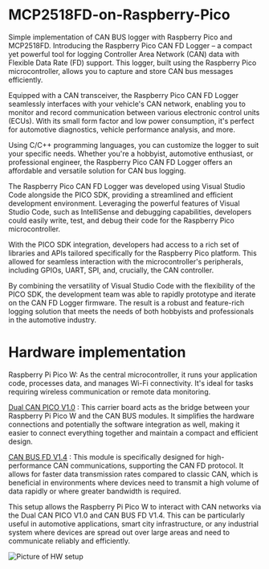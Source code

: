 # MCP2518FD-on-Raspberry-Pico
Simple implementation of CAN BUS logger with Raspberry Pico and MCP2518FD.
Introducing the Raspberry Pico CAN FD Logger – a compact yet powerful tool for logging Controller Area Network (CAN) data with Flexible Data Rate (FD) support. This logger, built using the Raspberry Pico microcontroller, allows you to capture and store CAN bus messages efficiently.

Equipped with a CAN transceiver, the Raspberry Pico CAN FD Logger seamlessly interfaces with your vehicle's CAN network, enabling you to monitor and record communication between various electronic control units (ECUs). With its small form factor and low power consumption, it's perfect for automotive diagnostics, vehicle performance analysis, and more.

Using C/C++ programming languages, you can customize the logger to suit your specific needs. Whether you're a hobbyist, automotive enthusiast, or professional engineer, the Raspberry Pico CAN FD Logger offers an affordable and versatile solution for CAN bus logging.

The Raspberry Pico CAN FD Logger was developed using Visual Studio Code alongside the PICO SDK, providing a streamlined and efficient development environment. Leveraging the powerful features of Visual Studio Code, such as IntelliSense and debugging capabilities, developers could easily write, test, and debug their code for the Raspberry Pico microcontroller.

With the PICO SDK integration, developers had access to a rich set of libraries and APIs tailored specifically for the Raspberry Pico platform. This allowed for seamless interaction with the microcontroller's peripherals, including GPIOs, UART, SPI, and, crucially, the CAN controller.

By combining the versatility of Visual Studio Code with the flexibility of the PICO SDK, the development team was able to rapidly prototype and iterate on the CAN FD Logger firmware. The result is a robust and feature-rich logging solution that meets the needs of both hobbyists and professionals in the automotive industry.

# Hardware implementation

Raspberry Pi Pico W: As the central microcontroller, it runs your application code, processes data, and manages Wi-Fi connectivity. It's ideal for tasks requiring wireless communication or remote data monitoring.

[Dual CAN PICO V1.0](https://www.sg-electronic-systems.com/dual-can-pico-v1-0/) : This carrier board acts as the bridge between your Raspberry Pi Pico W and the CAN BUS modules. It simplifies the hardware connections and potentially the software integration as well, making it easier to connect everything together and maintain a compact and efficient design.


[CAN BUS FD V1.4](https://www.sg-electronic-systems.com/can-bus-fd-v1-4-shield-for-raspberry-pi/) : This module is specifically designed for high-performance CAN communications, supporting the CAN FD protocol. It allows for faster data transmission rates compared to classic CAN, which is beneficial in environments where devices need to transmit a high volume of data rapidly or where greater bandwidth is required.

This setup allows the Raspberry Pi Pico W to interact with CAN networks via the Dual CAN PICO V1.0 and CAN BUS FD V1.4. This can be particularly useful in automotive applications, smart city infrastructure, or any industrial system where devices are spread out over large areas and need to communicate reliably and efficiently.

![Picture of HW setup](https://www.sg-electronic-systems.com/wp-content/uploads/2024/04/Dual-Can-FD-on-Pico.jpg)
